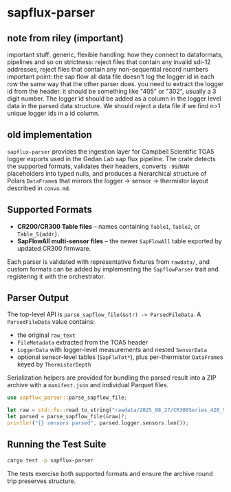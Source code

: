 # sapflux-parser

## note from riley (important)

important stuff: 
generic, flexible handling: how they connect to dataformats, pipelines and so on
strictness: reject files that contain any invalid sdi-12 addresses, reject files that contain any non-sequential record numbers
important point: the sap flow all data file doesn't log the logger id in each row the same way that the other parser does. you need to extract the logger id from the header. it should be something like "405" or "302", usually a 3 digit number. The logger id should be added as a column in the logger level data in the parsed data structure. We should reject a data file if we find n>1 unique logger ids in a id column.

## old implementation

`sapflux-parser` provides the ingestion layer for Campbell Scientific TOA5 logger exports used in the Gedan Lab sap flux pipeline. The crate detects the supported formats, validates their headers, converts `-99`/`NAN` placeholders into typed nulls, and produces a hierarchical structure of Polars `DataFrame`s that mirrors the logger → sensor → thermistor layout described in `convo.md`.

## Supported Formats

- **CR200/CR300 Table files** – names containing `Table1`, `Table2`, or `Table_S{addr}`.
- **SapFlowAll multi-sensor files** – the newer `SapFlowAll` table exported by updated CR300 firmware.

Each parser is validated with representative fixtures from `rawdata/`, and custom formats can be added by implementing the `SapflowParser` trait and registering it with the orchestrator.

## Parser Output

The top-level API is `parse_sapflow_file(&str) -> ParsedFileData`. A `ParsedFileData` value contains:

- the original `raw_text`
- `FileMetadata` extracted from the TOA5 header
- `LoggerData` with logger-level measurements and nested `SensorData`
- optional sensor-level tables (`SapFlwTot*`), plus per-thermistor `DataFrame`s keyed by `ThermistorDepth`

Serialization helpers are provided for bundling the parsed result into a ZIP archive with a `manifest.json` and individual Parquet files.

```rust
use sapflux_parser::parse_sapflow_file;

let raw = std::fs::read_to_string("rawdata/2025_08_27/CR300Series_420_SapFlowAll.dat")?;
let parsed = parse_sapflow_file(&raw)?;
println!("{} sensors parsed", parsed.logger.sensors.len());
```

## Running the Test Suite

```bash
cargo test -p sapflux-parser
```

The tests exercise both supported formats and ensure the archive round trip preserves structure.
